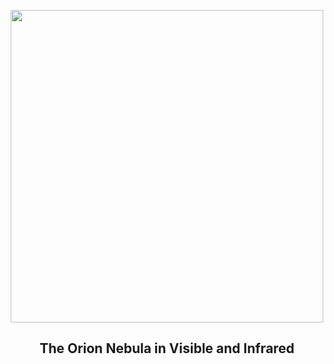 
<p align="center"><img src="https://apod.nasa.gov/apod/image/2504/M42_SpitzerCzernetz_1080.jpg" width="500" height="500"></p>
<h2 align="center"> The Orion Nebula in Visible and Infrared </h2>
